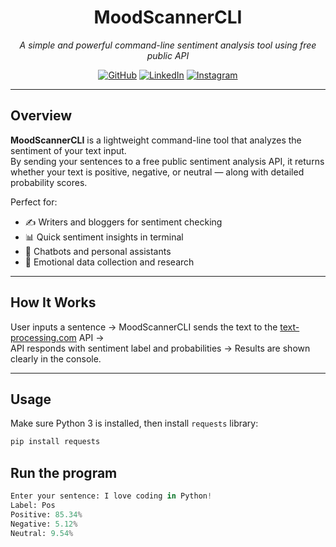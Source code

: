 <div align="center">


# MoodScannerCLI  
*A simple and powerful command-line sentiment analysis tool using free public API*

[![GitHub](https://img.shields.io/badge/GitHub-farnaz--tarabi-181717?style=for-the-badge&logo=github&logoColor=white)](https://github.com/farnaz-tarabi)
[![LinkedIn](https://img.shields.io/badge/LinkedIn-farnaz--tarabi-0A66C2?style=for-the-badge&logo=linkedin&logoColor=white)](https://linkedin.com/in/farnaz-tarabi)
[![Instagram](https://img.shields.io/badge/Instagram-@farnaz__tarabi-833AB4?style=for-the-badge&logo=instagram&logoColor=white)](https://instagram.com/farnaz__tarabi)


</div>

---

## Overview

**MoodScannerCLI** is a lightweight command-line tool that analyzes the sentiment of your text input.  
By sending your sentences to a free public sentiment analysis API, it returns whether your text is positive, negative, or neutral — along with detailed probability scores.

Perfect for:  

- ✍️ Writers and bloggers for sentiment checking  
- 📊 Quick sentiment insights in terminal  
- 🤖 Chatbots and personal assistants  
- 🧠 Emotional data collection and research  

---


## How It Works

User inputs a sentence → MoodScannerCLI sends the text to the [text-processing.com](https://text-processing.com) API →  
API responds with sentiment label and probabilities → Results are shown clearly in the console.

---

## Usage

Make sure Python 3 is installed, then install `requests` library:

```bash
pip install requests
```
## Run the program

```python Text_Analysis.py
Enter your sentence: I love coding in Python!
Label: Pos  
Positive: 85.34%  
Negative: 5.12%  
Neutral: 9.54%
```
